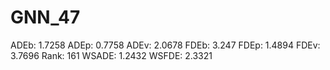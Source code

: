 # GNN_47

ADEb: 1.7258
ADEp: 0.7758
ADEv: 2.0678
FDEb: 3.247
FDEp: 1.4894
FDEv: 3.7696
Rank: 161
WSADE: 1.2432
WSFDE: 2.3321